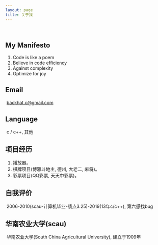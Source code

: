 ```yaml
---
layout: page
title: 关于我
---
```

<br>

## My Manifesto
1. Code is like a poem   <br>
2. Believe in code efficiency   <br>
3. Against complexity   <br>
4. Optimize for joy   <br>

## Email
&nbsp;backhat.c@gmail.com 　　 <br>

## Language
&nbsp;c / c++, 其他 <br>

## 项目经历
1. 播放器。 <br>
2. 棋牌项目(博雅斗地主, 德州, 大老二, 麻将)。 <br>
3. 彩票项目(QQ彩票, 天天中彩票)。 <br>

## 自我评价
&nbsp;2006-2010(scau-计算机毕业-绩点3.25)-2019(13年c/c++), 第六感找bug <br>

## 华南农业大学(scau)
&nbsp;华南农业大学(South China Agricultural University), 建立于1909年 <br>